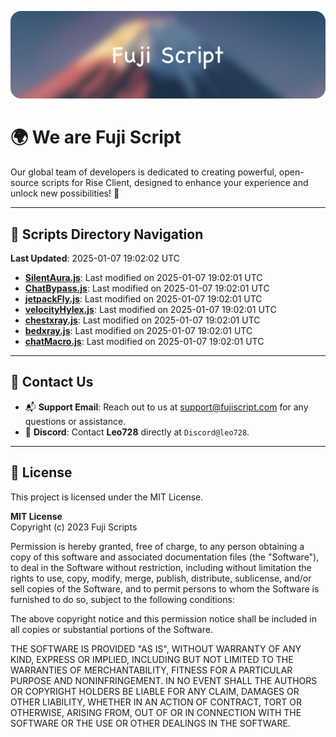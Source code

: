 ![Banner](.github/b.webp)

# 🌍 **We are Fuji Script**

Our global team of developers is dedicated to creating powerful, open-source scripts for Rise Client, designed to enhance your experience and unlock new possibilities! 🌟

---
<!-- SCRIPTS_NAVIGATION_START -->
## 📂 **Scripts Directory Navigation**

**Last Updated**: 2025-01-07 19:02:02 UTC

- **[SilentAura.js](scripts/SilentAura.js)**: Last modified on 2025-01-07 19:02:01 UTC
- **[ChatBypass.js](scripts/ChatBypass.js)**: Last modified on 2025-01-07 19:02:01 UTC
- **[jetpackFly.js](scripts/jetpackFly.js)**: Last modified on 2025-01-07 19:02:01 UTC
- **[velocityHylex.js](scripts/velocityHylex.js)**: Last modified on 2025-01-07 19:02:01 UTC
- **[chestxray.js](scripts/chestxray.js)**: Last modified on 2025-01-07 19:02:01 UTC
- **[bedxray.js](scripts/bedxray.js)**: Last modified on 2025-01-07 19:02:01 UTC
- **[chatMacro.js](scripts/chatMacro.js)**: Last modified on 2025-01-07 19:02:01 UTC

<!-- SCRIPTS_NAVIGATION_END -->

---

## 💬 **Contact Us**  
- 📬 **Support Email**: Reach out to us at [support@fujiscript.com](mailto:support@fujiscript.com) for any questions or assistance.  
- 💬 **Discord**: Contact **Leo728** directly at `Discord@leo728`.

---

## 📜 **License**

This project is licensed under the MIT License.  

**MIT License**  
Copyright (c) 2023 Fuji Scripts  

Permission is hereby granted, free of charge, to any person obtaining a copy of this software and associated documentation files (the "Software"), to deal in the Software without restriction, including without limitation the rights to use, copy, modify, merge, publish, distribute, sublicense, and/or sell copies of the Software, and to permit persons to whom the Software is furnished to do so, subject to the following conditions:  

The above copyright notice and this permission notice shall be included in all copies or substantial portions of the Software.  

THE SOFTWARE IS PROVIDED "AS IS", WITHOUT WARRANTY OF ANY KIND, EXPRESS OR IMPLIED, INCLUDING BUT NOT LIMITED TO THE WARRANTIES OF MERCHANTABILITY, FITNESS FOR A PARTICULAR PURPOSE AND NONINFRINGEMENT. IN NO EVENT SHALL THE AUTHORS OR COPYRIGHT HOLDERS BE LIABLE FOR ANY CLAIM, DAMAGES OR OTHER LIABILITY, WHETHER IN AN ACTION OF CONTRACT, TORT OR OTHERWISE, ARISING FROM, OUT OF OR IN CONNECTION WITH THE SOFTWARE OR THE USE OR OTHER DEALINGS IN THE SOFTWARE.  
